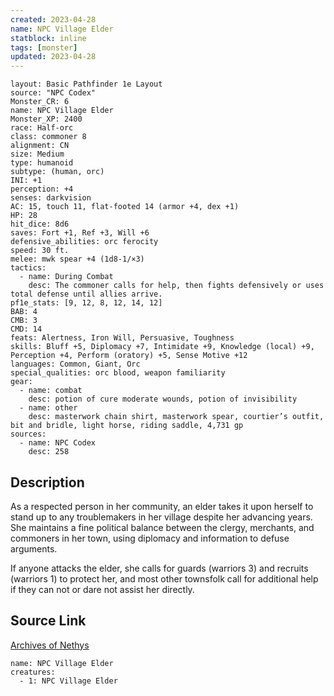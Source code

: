 ```yaml
---
created: 2023-04-28
name: NPC Village Elder
statblock: inline
tags: [monster]
updated: 2023-04-28
---
```

```statblock
layout: Basic Pathfinder 1e Layout
source: "NPC Codex"
Monster_CR: 6
name: NPC Village Elder
Monster_XP: 2400
race: Half-orc
class: commoner 8
alignment: CN
size: Medium
type: humanoid
subtype: (human, orc)
INI: +1
perception: +4
senses: darkvision
AC: 15, touch 11, flat-footed 14 (armor +4, dex +1)
HP: 28
hit_dice: 8d6
saves: Fort +1, Ref +3, Will +6
defensive_abilities: orc ferocity
speed: 30 ft.
melee: mwk spear +4 (1d8-1/×3)
tactics:
  - name: During Combat
    desc: The commoner calls for help, then fights defensively or uses total defense until allies arrive.
pf1e_stats: [9, 12, 8, 12, 14, 12]
BAB: 4
CMB: 3
CMD: 14
feats: Alertness, Iron Will, Persuasive, Toughness
skills: Bluff +5, Diplomacy +7, Intimidate +9, Knowledge (local) +9, Perception +4, Perform (oratory) +5, Sense Motive +12
languages: Common, Giant, Orc
special_qualities: orc blood, weapon familiarity
gear:
  - name: combat
    desc: potion of cure moderate wounds, potion of invisibility
  - name: other
    desc: masterwork chain shirt, masterwork spear, courtier’s outfit, bit and bridle, light horse, riding saddle, 4,731 gp
sources:
  - name: NPC Codex
    desc: 258
```
## Description
As a respected person in her community, an elder takes it upon herself to stand up to any troublemakers in her village despite her advancing years. She maintains a fine political balance between the clergy, merchants, and commoners in her town, using diplomacy and information to defuse arguments.

If anyone attacks the elder, she calls for guards (warriors 3) and recruits (warriors 1) to protect her, and most other townsfolk call for additional help if they can not or dare not assist her directly.
## Source Link
[Archives of Nethys](https://aonprd.com/NPCDisplay.aspx?ItemName=Village%20Elder)
```encounter-table
name: NPC Village Elder
creatures:
  - 1: NPC Village Elder
```
